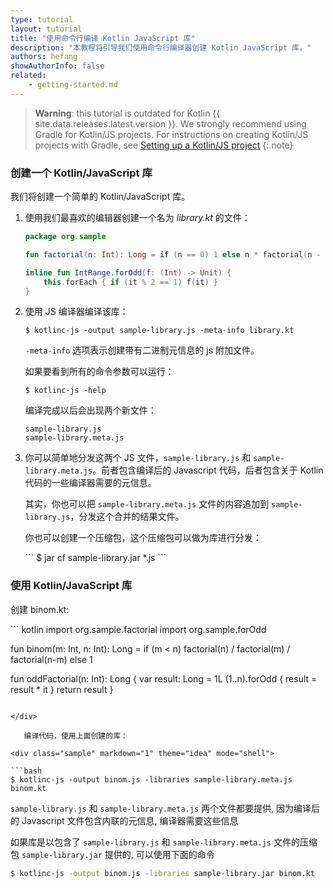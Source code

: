 ```yaml
---
type: tutorial
layout: tutorial
title: "使用命令行编译 Kotlin JavaScript 库"
description: "本教程将引导我们使用命令行编译器创建 Kotlin JavaScript 库。"
authors: hefang
showAuthorInfo: false
related:
    - getting-started.md
---
```


>__Warning__: this tutorial is outdated for Kotlin {{ site.data.releases.latest.version }}.
>We strongly recommend using Gradle for Kotlin/JS projects. For instructions on creating 
>Kotlin/JS projects with Gradle, see [Setting up a Kotlin/JS project](../setting-up.html)
{:.note}
>
### 创建一个 Kotlin/JavaScript 库

我们将创建一个简单的 Kotlin/JavaScript 库。

1. 使用我们最喜欢的编辑器创建一个名为 *library.kt* 的文件：

   <div class="sample" markdown="1" theme="idea" data-highlight-only>

   ``` kotlin
   package org.sample
   
   fun factorial(n: Int): Long = if (n == 0) 1 else n * factorial(n - 1)
   
   inline fun IntRange.forOdd(f: (Int) -> Unit) {
       this.forEach { if (it % 2 == 1) f(it) }
   }
   ```

   </div>

2. 使用 JS 编译器编译该库：

   ```
   $ kotlinc-js -output sample-library.js -meta-info library.kt
   ```

   `-meta-info` 选项表示创建带有二进制元信息的 js 附加文件。
   
   如果要看到所有的命令参数可以运行：

   ```
   $ kotlinc-js -help
   ```
   
   编译完成以后会出现两个新文件：

   ```
   sample-library.js
   sample-library.meta.js
   ```
   
3. 你可以简单地分发这两个 JS 文件，`sample-library.js` 和 `sample-library.meta.js`。<!--
   -->前者包含编译后的 Javascript 代码，后者包含关于 Kotlin 代码的一些编译器需要的元信息。

   其实，你也可以把 `sample-library.meta.js` 文件的内容追加到 `sample-library.js`，分发这个合并的结果文件。

   你也可以创建一个压缩包，这个压缩包可以做为库进行分发：

   <div class="sample" markdown="1" theme="idea" mode="shell">
   ```
   $ jar cf sample-library.jar *.js
   ```

   </div>

### 使用 Kotlin/JavaScript 库

   创建 binom.kt:

<div class="sample" markdown="1" theme="idea" data-highlight-only>
``` kotlin
import org.sample.factorial
import org.sample.forOdd
    
fun binom(m: Int, n: Int): Long =
    if (m < n) factorial(n) / factorial(m) / factorial(n-m) else 1
        
fun oddFactorial(n: Int): Long {
    var result: Long = 1L
    (1..n).forOdd { result = result * it }
    return result
}        
```

</div>

   编译代码，使用上面创建的库：

<div class="sample" markdown="1" theme="idea" mode="shell">

```bash
$ kotlinc-js -output binom.js -libraries sample-library.meta.js binom.kt
```

</div>

   `sample-library.js` 和 `sample-library.meta.js` 两个文件都要提供, 因为编译后的 Javascript 文件包含内联的元信息, 编译器需要这些信息

   如果库是以包含了 `sample-library.js` 和 `sample-library.meta.js` 文件的压缩包 `sample-library.jar` 提供的, 可以使用下面的命令

<div class="sample" markdown="1" theme="idea" mode="shell">

```bash
$ kotlinc-js -output binom.js -libraries sample-library.jar binom.kt
```

</div>

   
